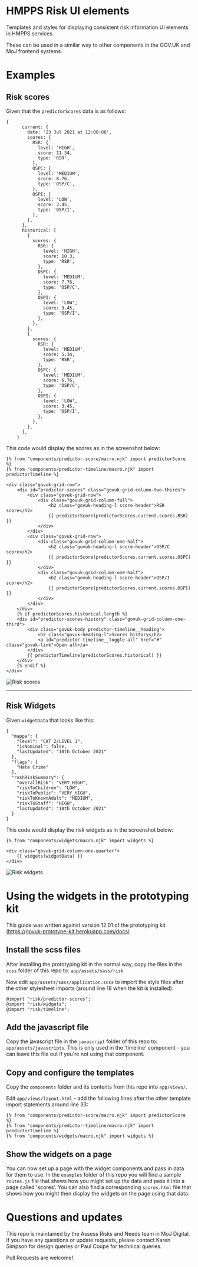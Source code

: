 # HMPPS Risk UI elements
Templates and styles for displaying consistent risk information UI elements in HMPPS services. 

These can be used in a similar way to other components in the GOV.UK and MoJ frontend systems.

# Examples
## Risk scores

Given that the `predictorScores` data is as follows:
```
{
      current: {
        date: '23 Jul 2021 at 12:00:00',
        scores: {
          RSR: {
            level: 'HIGH',
            score: 11.34,
            type: 'RSR',
          },
          OSPC: {
            level: 'MEDIUM',
            score: 8.76,
            type: 'OSP/C',
          },
          OSPI: {
            level: 'LOW',
            score: 3.45,
            type: 'OSP/I',
          },
        },
      },
      historical: [
        {
          scores: {
            RSR: {
              level: 'HIGH',
              score: 10.3,
              type: 'RSR',
            },
            OSPC: {
              level: 'MEDIUM',
              score: 7.76,
              type: 'OSP/C',
            },
            OSPI: {
              level: 'LOW',
              score: 3.45,
              type: 'OSP/I',
            },
          },
        },
        {
          scores: {
            RSR: {
              level: 'MEDIUM',
              score: 5.34,
              type: 'RSR',
            },
            OSPC: {
              level: 'MEDIUM',
              score: 6.76,
              type: 'OSP/C',
            },
            OSPI: {
              level: 'LOW',
              score: 3.45,
              type: 'OSP/I',
            },
          },
        },
      ],
    }
```
This code would display the scores as in the screenshot below:
```
{% from "components/predictor-score/macro.njk" import predictorScore %}
{% from "components/predictor-timeline/macro.njk" import predictorTimeline %}

<div class="govuk-grid-row">
    <div id="predictor-scores" class="govuk-grid-column-two-thirds">
        <div class="govuk-grid-row">
            <div class="govuk-grid-column-full">
                <h2 class="govuk-heading-l score-header">RSR score</h2>
                {{ predictorScore(predictorScores.current.scores.RSR) }}
            </div>
        </div>
        <div class="govuk-grid-row">
            <div class="govuk-grid-column-one-half">
                <h2 class="govuk-heading-l score-header">OSP/C score</h2>
                {{ predictorScore(predictorScores.current.scores.OSPC) }}
            </div>
            <div class="govuk-grid-column-one-half">
                <h2 class="govuk-heading-l score-header">OSP/I score</h2>
                {{ predictorScore(predictorScores.current.scores.OSPI) }}
            </div>
        </div>
    </div>
    {% if predictorScores.historical.length %}
    <div id="predictor-scores-history" class="govuk-grid-column-one-third">
        <div class="govuk-body predictor-timeline__heading">
            <h2 class="govuk-heading-l">Scores history</h2>
            <a id="predictor-timeline__toggle-all" href="#" class="govuk-link">Open all</a>
        </div>
        {{ predictorTimeline(predictorScores.historical) }}
    </div>
    {% endif %}
</div>

```
![Risk scores](./images/risk_scores.png)

---
## Risk Widgets

Given `widgetData` that looks like this:

```
{
  "mappa": {
    "level": "CAT 2/LEVEL 1",
    "isNominal": false,
    "lastUpdated": "10th October 2021"
  },
  "flags": [
    "Hate Crime"
  ],
  "roshRiskSummary": {
    "overallRisk": "VERY_HIGH",
    "riskToChildren": "LOW",
    "riskToPublic": "VERY_HIGH",
    "riskToKnownAdult": "MEDIUM",
    "riskToStaff": "HIGH",
    "lastUpdated": "10th October 2021"
  }
}
```
This code would display the risk widgets as in the screenshot below:
```
{% from "components/widgets/macro.njk" import widgets %}

<div class="govuk-grid-column-one-quarter">
    {{ widgets(widgetData) }}
</div>
```
![Risk widgets](./images/risk_widgets.png)




# Using the widgets in the prototyping kit

This guide was written against version 12.01 of the prototyping kit (https://govuk-prototype-kit.herokuapp.com/docs)

## Install the scss files
After installing the prototyping kit in the normal way, copy the files in the `scss` folder of this repo to: `app/assets/sass/risk`

Now edit `app/assets/sass/application.scss`  to import the style files after the other stylesheet imports (around line 18 when the kit is installed):

```
@import "risk/predictor-scores";
@import "risk/widgets";
@import "risk/timeline";
```

## Add the javascript file
Copy the javascript file in the `javascript` folder of this repo to: `app/assets/javascripts`. This is only used in the 'timeline' component - you can leave this file out if you're not using that component. 



## Copy and configure the templates
Copy the `components` folder and its contents from this repo into `app/views/`.

Edit `app/views/layout.html` - add the following lines after the other template import statements around line 33:

```
{% from "components/predictor-score/macro.njk" import predictorScore %}
{% from "components/predictor-timeline/macro.njk" import predictorTimeline %}
{% from "components/widgets/macro.njk" import widgets %}
```

## Show the widgets on a page

You can now set up a page with the widget components and pass in data for them to use. In the `examples` folder of this repo you will find a sample `routes.js` file that shows how you might set up the data and pass it into a page called 'scores'. You can also find a corresponding `scores.html` file that shows how you might then display the widgets on the page using that data. 

# Questions and updates
This repo is maintained by the Assess Risks and Needs team in MoJ Digital. If you have any questions or update requests, please contact Karen Simpson for design queries or Paul Coupe for technical queries.

Pull Requests are welcome!
